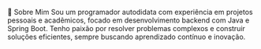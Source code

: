 🌟 Sobre Mim
Sou um programador autodidata com experiência em projetos pessoais e acadêmicos,
focado em desenvolvimento backend com Java e Spring Boot.
Tenho paixão por resolver problemas complexos e construir soluções eficientes,
sempre buscando aprendizado contínuo e inovação.

